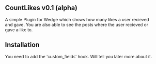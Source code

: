 CountLikes v0.1 (alpha)
-----------------------

A simple Plugin for Wedge which shows how
many likes a user recieved and gave. You 
are also able to see the posts where the
user recieved or gave a like to.

Installation
------------

You need to add the 'custom_fields' hook.
Will tell you later more about it.
